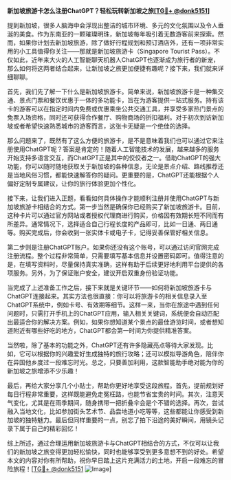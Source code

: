 **新加坡旅游卡怎么注册ChatGPT？轻松玩转新加坡之旅[[TG💪+ @donk5151](https://t.me/s/donk5151)]**

提到新加坡，很多人脑海中会浮现出整洁的城市环境、多元的文化氛围以及令人垂涎的美食。作为东南亚的一颗璀璨明珠，新加坡每年吸引着无数游客前来探索。然而，如果你计划去新加坡旅游，除了做好行程规划和预订酒店外，还有一项非常实用的小工具值得你关注——那就是新加坡旅游卡（Singapore Tourist Pass）。不仅如此，近年来大火的人工智能聊天机器人ChatGPT也逐渐成为旅行者的新宠，那么如何将这两者结合起来，让新加坡之旅更加便捷有趣呢？接下来，我们就来详细聊聊。

首先，我们先了解一下什么是新加坡旅游卡。简单来说，新加坡旅游卡是一种集交通、景点门票和餐饮优惠于一体的多功能卡，旨在为游客提供一站式服务。持有该卡的游客可以在指定时间内免费或优惠乘坐公共交通工具，并享受多家热门景点的免票入场资格，同时还可获得合作餐厅、购物商场的折扣福利。对于初次到访新加坡或者希望快速熟悉城市的游客而言，这张卡无疑是一个绝佳的选择。

那么问题来了，既然有了这么方便的旅游卡，是不是意味着我们也可以通过它来注册使用ChatGPT呢？答案是肯定的！随着人工智能技术的发展，越来越多的服务开始支持多语言交互，而ChatGPT正是其中的佼佼者之一。借助ChatGPT的强大功能，你可以随时随地获取关于新加坡的各种信息，无论是景点介绍、路线推荐还是当地风俗习惯，都能快速解答你的疑问。更重要的是，ChatGPT还能根据个人偏好定制专属建议，让你的旅行体验更加个性化。

接下来，让我们进入正题，看看如何具体操作才能顺利注册并使用ChatGPT与新加坡旅游卡相结合的方式。第一步当然是确保你已经购买了新加坡旅游卡。目前，这种卡片可以通过官方网站或者授权代理商进行购买，价格因有效期长短不同而有所差异。通常情况下，选择适合自己行程长度的产品即可，比如一日通、两日通等。购买完成后，你会收到一张实体卡或电子卡，记得妥善保管好相关信息。

第二步则是注册ChatGPT账户。如果你还没有这个账号，可以通过访问官网完成注册流程。整个过程非常简单，只需要填写基本信息并设置密码即可。值得注意的是，在填写资料时，尽量保持真实准确，这样有助于后续更好地利用平台提供的各项服务。另外，为了保证账户安全，建议开启双重身份验证功能。

当完成了上述准备工作之后，接下来就是关键环节——如何将新加坡旅游卡与ChatGPT连接起来。其实方法也很直接：你可以将旅游卡的相关信息录入至ChatGPT系统中，例如卡号、有效期等细节。这样一来，当你在旅途中遇到任何问题时，只需打开手机上的ChatGPT应用，输入相关关键词，系统便会自动匹配出最适合你的解决方案。例如，如果你想知道某个景点的最佳游览时间，或者想知道附近有哪些好吃的地方，ChatGPT都会第一时间为你提供精准答案。

当然啦，除了基本的功能之外，ChatGPT还有许多隐藏亮点等待大家发现。比如，它可以根据你的兴趣爱好生成独特的旅行攻略；还可以模拟导游角色，陪伴你在异国他乡度过一段难忘时光。总之，只要善加利用，这款智能助手绝对能为你的新加坡之旅增添不少乐趣！

最后，再给大家分享几个小贴士，帮助你更好地享受这段旅程。首先，提前规划好每日行程非常重要，这样既能避免走冤枉路，也能节省宝贵的时间。其次，注意天气变化，尤其是在雨季期间，随身携带一把折叠伞会是个不错的选择。再次，尝试融入当地文化，比如参加街头艺术节、品尝地道小吃等等，这些都能让你感受到新加坡的独特魅力。最后但同样重要的一点，别忘了拍下沿途的美好瞬间，用镜头记录下属于自己的精彩回忆！

综上所述，通过合理运用新加坡旅游卡与ChatGPT相结合的方式，不仅可以让我们的新加坡之旅变得更加轻松愉快，同时也能够享受到更多意想不到的好处。希望本文的内容对你有所帮助，祝你早日踏上这片充满活力的土地，开启一段难忘的冒险旅程！[[TG💪+ @donk5151](https://t.me/s/donk5151) ![Image](https://i.postimg.cc/rwNCRYN7/Snipaste-2025-04-30-17-27-05.png)]